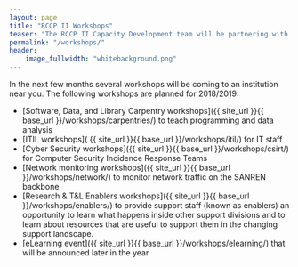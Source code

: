 ```yaml
---
layout: page
title: "RCCP II Workshops"
teaser: "The RCCP II Capacity Development team will be partnering with several organisations and individuals over the next 15 months to run a variety of workshops at institutions across the country. The workshops are either aimed specifically at IT staff, in general at support staff from various departments, or at researchers and students."
permalink: "/workshops/"
header:
    image_fullwidth: "whitebackground.png"
---
```


In the next few months several workshops will be coming to an institution near you. The following workshops are planned for 2018/2019:

- [Software, Data, and Library Carpentry workshops]({{ site_url }}{{ base_url }}/workshops/carpentries/) to teach programming and data analysis
- [ITIL workshops]( {{ site_url }}{{ base_url }}/workshops/itil/) for IT staff 
- [Cyber Security workshops]({{ site_url }}{{ base_url }}/workshops/csirt/) for Computer Security Incidence Response Teams
- [Network monitoring workshops]({{ site_url }}{{ base_url }}/workshops/network/) to monitor network traffic on the SANREN backbone
- [Research & T&L Enablers workshops]({{ site_url }}{{ base_url }}/workshops/enablers/) to provide support staff (known as enablers) an opportunity to learn what happens inside other support divisions and to learn about resources that are useful to support them in the changing support landscape.
- [eLearning event]({{ site_url }}{{ base_url }}/workshops/elearning/) that will be announced later in the year


